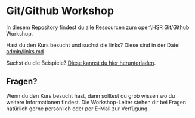 # Git/Github Workshop
In diesem Repository findest du alle Ressourcen zum open\HSR Git/Github Workshop.

Hast du den Kurs besucht und suchst die links? Diese sind in der Datei [admin/links.md](admin/links.md)

Suchst du die Beispiele? [Diese kannst du hier herunterladen](https://raw.githubusercontent.com/openhsr/git-github-workshop/master/examples/git-github-workshop.zip).

## Fragen?
Wenn du den Kurs besucht hast, dann solltest du grob wissen wo du weitere Informationen findest.
Die Workshop-Leiter stehen dir bei Fragen natürlich gerne persönlich oder per E-Mail zur Verfügung.
